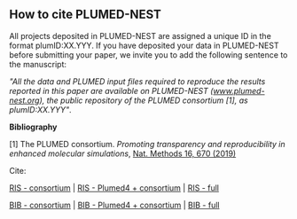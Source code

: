 How to cite PLUMED-NEST
-----------------------------
All projects deposited in PLUMED-NEST are assigned a unique ID in the format plumID:XX.YYY.
If you have deposited your data in PLUMED-NEST before submitting your paper, we invite you to add the following sentence to the manuscript:

*"All the data and PLUMED input files required to reproduce the results reported in this paper are available on PLUMED-NEST (www.plumed-nest.org), 
the public repository of the PLUMED consortium [1], as plumID:XX.YYY"*.

**Bibliography**

[1] The PLUMED consortium.
_Promoting transparency and reproducibility in enhanced molecular simulations_,
[Nat. Methods 16, 670 (2019)](https://doi.org/10.1038/s41592-019-0506-8)


Cite:

[RIS - consortium](bib/plumednest.ris) | [RIS - Plumed4 + consortium](bib/plumednest4.ris) | [RIS - full](bib/plumednest_full.ris)

[BIB - consortium](bib/plumednest.bib) | [BIB - Plumed4 + consortium](bib/plumednest4.bib) | [BIB - full](bib/plumednest_full.bib)

